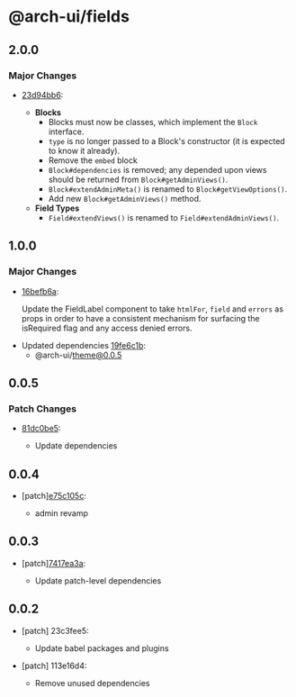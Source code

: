 # @arch-ui/fields

## 2.0.0

### Major Changes

- [23d94bb6](https://github.com/keystonejs/keystone-5/commit/23d94bb6):

  - **Blocks**
    - Blocks must now be classes, which implement the `Block` interface.
    - `type` is no longer passed to a Block's constructor (it is expected to know it already).
    - Remove the `embed` block
    - `Block#dependencies` is removed; any depended upon views should be returned from `Block#getAdminViews()`.
    - `Block#extendAdminMeta()` is renamed to `Block#getViewOptions()`.
    - Add new `Block#getAdminViews()` method.
  - **Field Types**
    - `Field#extendViews()` is renamed to `Field#extendAdminViews()`.

## 1.0.0

### Major Changes

- [16befb6a](https://github.com/keystonejs/keystone-5/commit/16befb6a):

  Update the FieldLabel component to take `htmlFor`, `field` and `errors` as props in order to have a consistent mechanism for surfacing the isRequired flag and any access denied errors.

* Updated dependencies [19fe6c1b](https://github.com/keystonejs/keystone-5/commit/19fe6c1b):
  - @arch-ui/theme@0.0.5

## 0.0.5

### Patch Changes

- [81dc0be5](https://github.com/keystonejs/keystone-5/commit/81dc0be5):

  - Update dependencies

## 0.0.4

- [patch][e75c105c](https://github.com/keystonejs/keystone-5/commit/e75c105c):

  - admin revamp

## 0.0.3

- [patch][7417ea3a](https://github.com/keystonejs/keystone-5/commit/7417ea3a):

  - Update patch-level dependencies

## 0.0.2

- [patch] 23c3fee5:

  - Update babel packages and plugins

- [patch] 113e16d4:

  - Remove unused dependencies
